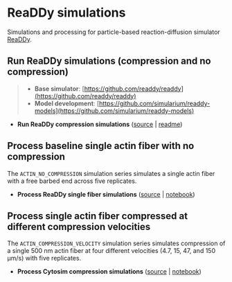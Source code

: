 # ReaDDy simulations

Simulations and processing for particle-based reaction-diffusion simulator [ReaDDy](https://readdy.github.io/).

## Run ReaDDy simulations (compression and no compression)

> - **Base simulator**: [https://github.com/readdy/readdy](https://github.com/readdy/readdy)
> - **Model development**: [https://github.com/simularium/readdy-models](https://github.com/simularium/readdy-models)

- **Run ReaDDy compression simulations** ([source](https://github.com/simularium/readdy-models/tree/main/examples/actin) | [readme](https://github.com/simularium/readdy-models/blob/main/examples/README.md))


## Process baseline single actin fiber with no compression

The `ACTIN_NO_COMPRESSION` simulation series simulates a single actin fiber with a free barbed end across five replicates.

- **Process ReaDDy single fiber simulations** ([source](https://github.com/simularium/subcell-pipeline/blob/main/subcell_pipeline/simulation/readdy/_process_readdy_no_compression_simulations.py) | [notebook](https://simularium.github.io/subcell-pipeline/_notebooks/simulation/readdy/_process_readdy_no_compression_simulations.html))

## Process single actin fiber compressed at different compression velocities

The `ACTIN_COMPRESSION_VELOCITY` simulation series simulates compression of a single 500 nm actin fiber at four different velocities (4.7, 15, 47, and 150 μm/s) with five replicates.

- **Process Cytosim compression simulations** ([source](https://github.com/simularium/subcell-pipeline/blob/main/subcell_pipeline/simulation/readdy/_process_readdy_compression_simulations.py) | [notebook](https://simularium.github.io/subcell-pipeline/_notebooks/simulation/readdy/_process_readdy_compression_simulations.html))
